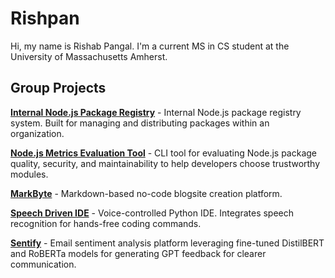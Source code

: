 # Rishpan

Hi, my name is Rishab Pangal. I'm a current MS in CS student at the University of Massachusetts Amherst.

## Group Projects

**[Internal Node.js Package Registry](https://github.com/shrijan-swaminathan/ece461grp11part2)** - Internal Node.js package registry system. Built for managing and distributing packages within an organization.

**[Node.js Metrics Evaluation Tool](https://github.com/shrijan-swaminathan/mickeyNPM)** - CLI tool for evaluating Node.js package quality, security, and maintainability to help developers choose trustworthy modules.

**[MarkByte](https://github.com/AnishLaddha/markbyte)** - Markdown-based no-code blogsite creation platform.

**[Speech Driven IDE](https://github.com/shrijan-swaminathan/SpeechDrivenIDE)** - Voice-controlled Python IDE. Integrates speech recognition for hands-free coding commands.

**[Sentify](https://github.com/shrijan-swaminathan/Sentify)** - Email sentiment analysis platform leveraging fine-tuned DistilBERT and RoBERTa models for generating GPT feedback for clearer communication.
